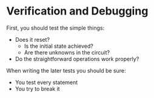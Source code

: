 # Verification and Debugging
First, you should test the simple things:
- Does it reset?
	- Is the initial state achieved?
	- Are there unknowns in the circuit?
- Do the straightforward operations work properly?

When writing the later tests you should be sure:
- You test every statement
- You try to break it

